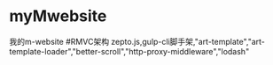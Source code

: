 # myMwebsite
我的m-website
#RMVC架构
zepto.js,gulp-cli脚手架,"art-template","art-template-loader","better-scroll","http-proxy-middleware","lodash"